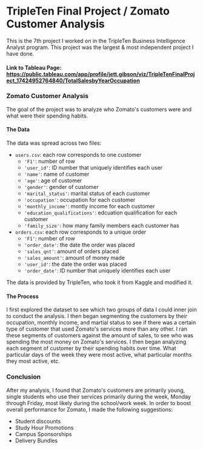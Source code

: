 # TripleTen Final Project / Zomato Customer Analysis
This is the 7th project I worked on in the TripleTen Business Intelligence Analyst program. This project was the largest & most independent project I have done.

#### Link to Tableau Page: https://public.tableau.com/app/profile/jett.gibson/viz/TripleTenFinalProject_17424952764840/TotalSalesbyYearOccupation

### Zomato Customer Analysis

The goal of the project was to analyze who Zomato's customers were and what were their spending habits.

#### The Data

The data was spread across two files:

- `users.csv`: each row corresponds to one customer  
    - `'F1'`: number of row  
    - `'user_id'`: ID number that uniquely identifies each user
    - `'name'`: name of customer 
    - `'age'`: age of customer  
    - `'gender'`: gender of customer  
    - `'marital_status'`: marital status of each customer  
    - `'occupation'`: occupation for each customer 
    - `'monthly_income'`: montly income for each customer 
    - `'education_qualifications'`: edcuation qualification for each customer
    - `'family_size'`: how many family members each customer has 
- `orders.csv`: each row corresponds to a unique order  
    - `'F1'`: number of row  
    - `'order_date'`: the date the order was placed
    - `'sales_qnt'`: amount of orders placed
    - `'sales_amount'`: amount of money made
    - `'user_id'`: the date the order was placed
    - `'order_date'`: ID number that uniquely identifies each user

The data is provided by TripleTen, who took it from Kaggle and modified it.

#### The Process

I first explored the dataset to see which two groups of data I could inner join to conduct the analysis. I then began segmenting the customers by their occupation, monthly income, and martial status to see if there was a certain type of customer that used Zomato's services more than any other. I ran these segments of customers against the amount of sales, to see who was spending the most money on Zomato's services. I then began analyzing each segment of customer by their spending habits over time. What particular days of the week they were most active, what particular months they most active, etc. 

### Conclusion

After my analysis, I found that Zomato's customers are primarily young, single students who use their services primarily during the week, Monday through Friday, most likely during the school/work week. In order to boost overall performance for Zomato, I made the following suggestions:
- Student discounts
- Study Hour Promotions
- Campus Sponsorships
- Delivery Bundles
